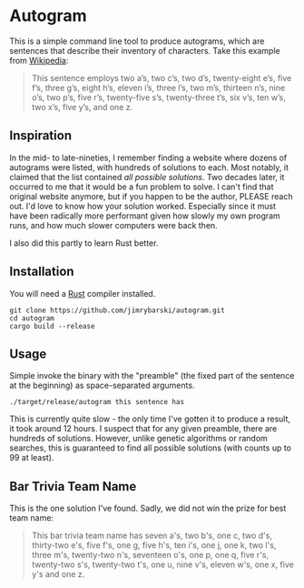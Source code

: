 # Autogram

This is a simple command line tool to produce autograms, which are sentences that describe their inventory of
characters. Take this example from [Wikipedia](https://en.wikipedia.org/wiki/Autogram):

> This sentence employs two a’s, two c’s, two d’s, twenty-eight e’s, five f’s, three g’s, eight h’s, eleven i’s, three l’s, two m’s, thirteen n’s, nine o’s, two p’s, five r’s, twenty-five s’s, twenty-three t’s, six v’s, ten w’s, two x’s, five y’s, and one z.

## Inspiration

In the mid- to late-nineties, I remember finding a website where dozens of autograms were listed, with hundreds of
solutions to each. Most notably, it claimed that the list contained *all possible solutions*. Two decades later, it
occurred to me that it would be a fun problem to solve. I can't find that original website anymore, but if you happen to
be the author, PLEASE reach out. I'd love to know how your solution worked. Especially since it must have been radically
more performant given how slowly my own program runs, and how much slower computers were back then.

I also did this partly to learn Rust better.

## Installation

You will need a [Rust](https://www.rust-lang.org/en-US/) compiler installed.

```
git clone https://github.com/jimrybarski/autogram.git
cd autogram
cargo build --release
```

## Usage

Simple invoke the binary with the "preamble" (the fixed part of the sentence at the beginning) as space-separated
arguments.

`./target/release/autogram this sentence has`

This is currently quite slow - the only time I've gotten it to produce a result, it took around 12 hours. I
suspect that for any given preamble, there are hundreds of solutions. However, unlike genetic algorithms or random
searches, this is guaranteed to find all possible solutions (with counts up to 99 at least).

## Bar Trivia Team Name

This is the one solution I've found. Sadly, we did not win the prize for best team name:

> This bar trivia team name has seven a's, two b's, one c, two d's, thirty-two e's, five f's, one g, five h's, ten i's, one j, one k, two l's, three m's, twenty-two n's, seventeen o's, one p, one q, five r's, twenty-two s's, twenty-two t's, one u, nine v's, eleven w's, one x, five y's and one z.
